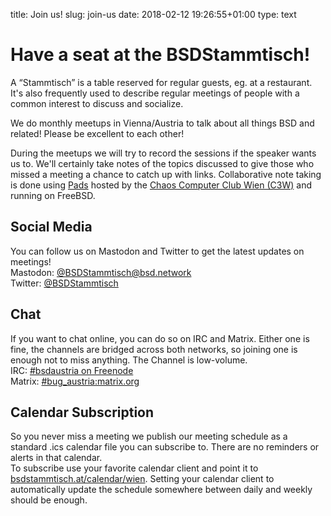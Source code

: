 title: Join us!
slug: join-us
date: 2018-02-12 19:26:55+01:00
type: text

# Have a seat at the BSDStammtisch!

A “Stammtisch” is a table reserved for regular guests, eg. at a restaurant. It's also frequently used to describe regular meetings of people with a common interest to discuss and socialize.


We do monthly meetups in Vienna/Austria to talk about all things BSD and related! Please be excellent to each other!


During the meetups we will try to record the sessions if the speaker wants us to. We'll certainly take notes of the topics discussed to give those who missed a meeting a chance to catch up with links. Collaborative note taking is done using [Pads](https://pads.c3w.at/) hosted by the [Chaos Computer Club Wien (C3W)](https://c3w.at/) and running on FreeBSD.

## Social Media
You can follow us on Mastodon and Twitter to get the latest updates on meetings!  
Mastodon: [@BSDStammtisch@bsd.network](https://bsd.network/@BSDStammtisch)  
Twitter: [@BSDStammtisch](https://twitter.com/BSDStammtisch)  

## Chat
If you want to chat online, you can do so on IRC and Matrix. Either one is fine, the channels are bridged across both networks, so joining one is enough not to miss anything. The Channel is low-volume.  
IRC: [#bsdaustria on Freenode](ircs://chat.freenode.net/#bsdaustria)  
Matrix: [#bug_austria:matrix.org](matrix://#bug_austria:matrix.org)  

## Calendar Subscription
So you never miss a meeting we publish our meeting schedule as a standard .ics calendar file you can subscribe to. There are no reminders or alerts in that calendar.  
To subscribe use your favorite calendar client and point it to [bsdstammtisch.at/calendar/wien](/calendar/wien). Setting your calendar client to automatically update the schedule somewhere between daily and weekly should be enough.
